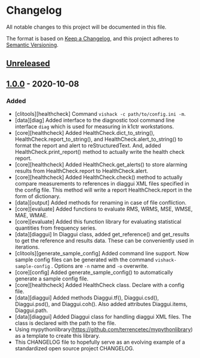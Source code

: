 # Changelog
All notable changes to this project will be documented in this file.

The format is based on [Keep a Changelog](https://keepachangelog.com/en/1.0.0/),
and this project adheres to [Semantic Versioning](https://semver.org/spec/v2.0.0.html).

## [Unreleased]

## [1.0.0] - 2020-10-08
### Added
- [clitools][healthcheck] Command `vishack -c path/to/config.ini -m`.
- [data][diag] Added interface to the diagnostic tool command line interface
  `diag` which is used for measuring in k1ctr workstations.
- [core][healthcheck] Added HealthCheck.dict_to_string(),
  HealthCheck.report_to_string(), and HealthCheck.alert_to_string() to
  format the report and alert to reStructuredText. And, added
  HealthCheck.print_report() method to actually write the health check
  report.
- [core][healthcheck] Added HealthCheck.get_alerts() to store alarming
  results from HealthCheck.report to HealthCheck.alert.
- [core][healthcheck] Added HealthCheck.check() method to actually compare
  measurements to references in diaggui XML files specified in the config file.
  This method will write a report HealthCheck.report in the form of dictionary.
- [data][output] Added methods for renaming in case of file confliction.
- [core][evaluate] Added functions to evaluate RMS, WRMS, MSE, WMSE, MAE, WMAE.
- [core][evaluate] Added this function library for evaluating statistical
  quantities from frequency series.
- [data][diaggui] In Diaggui class, added get_reference() and get_results
  to get the reference and results data. These can be conveniently used in
  iterations.
- [clitools][generate_sample_config] Added command line support. Now
  sample config files can be generated with the command `vishack-sample-config`
  . Options are `-n` name and `-o` overwrite.
- [core][config] Added generate_sample_config() to automatically generate
  a sample config file.
- [core][healthcheck] Added HealthCheck class. Declare with a config file.
- [data][diaggui] Added methods Diaggui.tf(), Diaggui.csd(), Diaggui.psd(), and
  Diaggui.coh(). Also added attributes Diaggui.items, Diaggui.path.
- [data][diaggui] Added Diaggui class for handling diaggui XML files.
  The class is declared with the path to the file.
- Using mypythonlibrary(https://github.com/terrencetec/mypythonlibrary) as
  a template to create this library.
- This CHANGELOG file to hopefully serve as an evolving example of a
  standardized open source project CHANGELOG.

[Unreleased]: https://github.com/gw-vis/vishack/compare/v1.0.0...HEAD
[1.0.0]: https://github.com/gw-vis/vishack/releases/tag/v1.0.0
